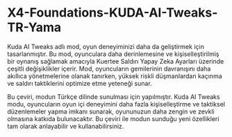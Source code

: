 # X4-Foundations-KUDA-AI-Tweaks-TR-Yama

Kuda AI Tweaks adlı mod, oyun deneyiminizi daha da geliştirmek için tasarlanmıştır. Bu mod, oyunculara daha derinlemesine ve kişiselleştirilmiş bir oynanış sağlamak amacıyla Kuertee Saldırı Yapay Zeka Ayarları üzerinde çeşitli değişiklikler içerir. Mod, oyuncuların gemilerinin davranışını daha akıllıca yönetmelerine olanak tanırken, yüksek riskli düşmanlardan kaçınma ve saldırı taktiklerini optimize etme yeteneği sunar.

Bu çeviri, modun Türkçe dilinde sunulması için yapılmıştır. Kuda AI Tweaks modu, oyuncuların oyun içi deneyimini daha fazla kişiselleştirme ve taktiksel düzenlemeler yapma imkanı sunarak, oyununuzun daha zengin ve zevkli olmasına katkıda bulunacaktır. Bu çeviri ile modun sunduğu yeni özellikleri tam olarak anlayabilir ve kullanabilirsiniz.
